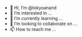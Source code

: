 - 👋 Hi, I’m @tokyoanand
- 👀 I’m interested in ...
- 🌱 I’m currently learning ...
- 💞️ I’m looking to collaborate on ...
- 📫 How to reach me ...

<!---
tokyoanand/tokyoanand is a ✨ special ✨ repository because its `README.md` (this file) appears on your GitHub profile.
You can click the Preview link to take a look at your changes.
--->
